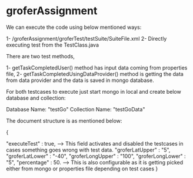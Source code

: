 # groferAssignment


We can execute the code using below mentioned ways:

1- /groferAssignment/groferTest/testSuite/SuiteFile.xml 2- Directly executing test from the TestClass.java

There are two test methods,

1- getTaskCompletedUser() method has input data coming from properties file, 2- getTaskCompletedUsingDataProvider() method is getting the data from data provider and the data is saved in mongo database.

For both testcases to execute just start mongo in local and create below database and collection:

Database Name: "testGo" Collection Name: "testGoData"

The document structure is as mentioned below:

{

"executeTest" : true,   --> This field activates and disabled the testcases in cases something goes wrong with test data.
"groferLatUpper" : "5",
"groferLatLower" : "-40",
"groferLongUpper" : "100",
"groferLongLower" : "5", 
"percentage" : 50.      --> This is also configurable as it is getting picked either from mongo or properties file depending on test cases
}

